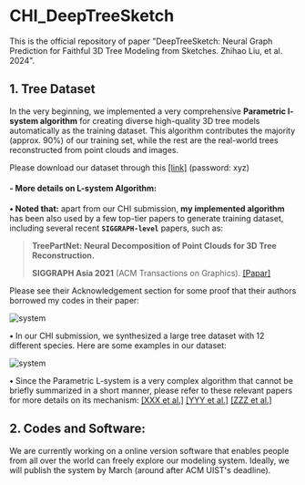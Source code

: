 # CHI_DeepTreeSketch

This is the official repository of paper "DeepTreeSketch: Neural Graph Prediction for Faithful 3D Tree Modeling from Sketches. Zhihao Liu, et al. 2024".

## 1. Tree Dataset
In the very beginning, we implemented a very comprehensive **Parametric l-system algorithm** for creating diverse high-quality 3D tree models automatically as the training dataset. This algorithm contributes the majority (approx. 90%) of our training set, while the rest are the real-world trees reconstructed from point clouds and images.

Please download our dataset through this [[link]](https://vcc.tech/research/2021/TreePartNet)  (password: xyz)

#### - More details on L-system Algorithm:
**$\bullet$ Noted that:** apart from our CHI submission, **my implemented algorithm** has been also used by a few top-tier papers to generate training dataset, including several recent **``SIGGRAPH-level``** papers, such as:

> **TreePartNet: Neural Decomposition of Point Clouds for 3D Tree Reconstruction.**
>
> **SIGGRAPH Asia 2021** (ACM Transactions on Graphics). [[Papar]](https://vcc.tech/research/2021/TreePartNet) 


Please see their Acknowledgement section for some proof that their authors borrowed my codes in their paper:

![system](https://github.com/RyuZhihao123/CHI_DeepTreeSketch/blob/main/Figures/0-ack.png)

**$\bullet$** In our CHI submission, we synthesized a large tree dataset with 12 different species. Here are some examples in our dataset:

![system](https://github.com/RyuZhihao123/CHI_DeepTreeSketch/blob/main/Figures/1-tree-exps-1.png)

**$\bullet$** Since the Parametric L-system is a very complex algorithm that cannot be briefly summarized in a short manner, please refer to these relevant papers for more details on its mechanism:
[[XXX et al.]](https://vcc.tech/research/2021/TreePartNet)  [[YYY et al.]](https://vcc.tech/research/2021/TreePartNet) [[ZZZ et al.]](https://vcc.tech/research/2021/TreePartNet) 


## 2. Codes and Software:

We are currently working on a online version software that enables people from all over the world can freely explore our modeling system.
Ideally, we will publish the system by March (around after ACM UIST's deadline).

